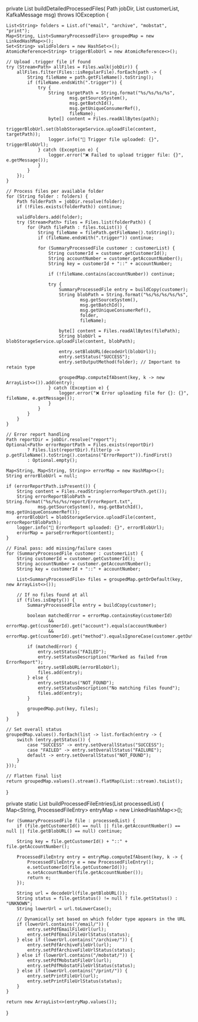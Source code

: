 private List<SummaryProcessedFile> buildDetailedProcessedFiles(
        Path jobDir,
        List<SummaryProcessedFile> customerList,
        KafkaMessage msg) throws IOException {

    List<String> folders = List.of("email", "archive", "mobstat", "print");
    Map<String, List<SummaryProcessedFile>> groupedMap = new LinkedHashMap<>();
    Set<String> validFolders = new HashSet<>();
    AtomicReference<String> triggerBlobUrl = new AtomicReference<>();

    // Upload .trigger file if found
    try (Stream<Path> allFiles = Files.walk(jobDir)) {
        allFiles.filter(Files::isRegularFile).forEach(path -> {
            String fileName = path.getFileName().toString();
            if (fileName.endsWith(".trigger")) {
                try {
                    String targetPath = String.format("%s/%s/%s/%s",
                            msg.getSourceSystem(),
                            msg.getBatchId(),
                            msg.getUniqueConsumerRef(),
                            fileName);
                    byte[] content = Files.readAllBytes(path);
                    triggerBlobUrl.set(blobStorageService.uploadFile(content, targetPath));
                    logger.info("📎 Trigger file uploaded: {}", triggerBlobUrl);
                } catch (Exception e) {
                    logger.error("❌ Failed to upload trigger file: {}", e.getMessage());
                }
            }
        });
    }

    // Process files per available folder
    for (String folder : folders) {
        Path folderPath = jobDir.resolve(folder);
        if (!Files.exists(folderPath)) continue;

        validFolders.add(folder);
        try (Stream<Path> files = Files.list(folderPath)) {
            for (Path filePath : files.toList()) {
                String fileName = filePath.getFileName().toString();
                if (fileName.endsWith(".trigger")) continue;

                for (SummaryProcessedFile customer : customerList) {
                    String customerId = customer.getCustomerId();
                    String accountNumber = customer.getAccountNumber();
                    String key = customerId + "::" + accountNumber;

                    if (!fileName.contains(accountNumber)) continue;

                    try {
                        SummaryProcessedFile entry = buildCopy(customer);
                        String blobPath = String.format("%s/%s/%s/%s/%s",
                                msg.getSourceSystem(),
                                msg.getBatchId(),
                                msg.getUniqueConsumerRef(),
                                folder,
                                fileName);

                        byte[] content = Files.readAllBytes(filePath);
                        String blobUrl = blobStorageService.uploadFile(content, blobPath);

                        entry.setBlobURL(decodeUrl(blobUrl));
                        entry.setStatus("SUCCESS");
                        entry.setOutputMethod(folder); // Important to retain type

                        groupedMap.computeIfAbsent(key, k -> new ArrayList<>()).add(entry);
                    } catch (Exception e) {
                        logger.error("❌ Error uploading file for {}: {}", fileName, e.getMessage());
                    }
                }
            }
        }
    }

    // Error report handling
    Path reportDir = jobDir.resolve("report");
    Optional<Path> errorReportPath = Files.exists(reportDir)
            ? Files.list(reportDir).filter(p -> p.getFileName().toString().contains("ErrorReport")).findFirst()
            : Optional.empty();

    Map<String, Map<String, String>> errorMap = new HashMap<>();
    String errorBlobUrl = null;

    if (errorReportPath.isPresent()) {
        String content = Files.readString(errorReportPath.get());
        String errorReportBlobPath = String.format("%s/%s/%s/report/ErrorReport.txt",
                msg.getSourceSystem(), msg.getBatchId(), msg.getUniqueConsumerRef());
        errorBlobUrl = blobStorageService.uploadFile(content, errorReportBlobPath);
        logger.info("📄 ErrorReport uploaded: {}", errorBlobUrl);
        errorMap = parseErrorReport(content);
    }

    // Final pass: add missing/failure cases
    for (SummaryProcessedFile customer : customerList) {
        String customerId = customer.getCustomerId();
        String accountNumber = customer.getAccountNumber();
        String key = customerId + "::" + accountNumber;

        List<SummaryProcessedFile> files = groupedMap.getOrDefault(key, new ArrayList<>());

        // If no files found at all
        if (files.isEmpty()) {
            SummaryProcessedFile entry = buildCopy(customer);

            boolean matchedError = errorMap.containsKey(customerId)
                    && errorMap.get(customerId).get("account").equals(accountNumber)
                    && errorMap.get(customerId).get("method").equalsIgnoreCase(customer.getOutputMethod());

            if (matchedError) {
                entry.setStatus("FAILED");
                entry.setStatusDescription("Marked as failed from ErrorReport");
                entry.setBlobURL(errorBlobUrl);
                files.add(entry);
            } else {
                entry.setStatus("NOT_FOUND");
                entry.setStatusDescription("No matching files found");
                files.add(entry);
            }

            groupedMap.put(key, files);
        }
    }

    // Set overall status
    groupedMap.values().forEach(list -> list.forEach(entry -> {
        switch (entry.getStatus()) {
            case "SUCCESS" -> entry.setOverallStatus("SUCCESS");
            case "FAILED" -> entry.setOverallStatus("FAILURE");
            default -> entry.setOverallStatus("NOT_FOUND");
        }
    }));

    // Flatten final list
    return groupedMap.values().stream().flatMap(List::stream).toList();
}

private static List<ProcessedFileEntry> buildProcessedFileEntries(List<SummaryProcessedFile> processedList) {
    Map<String, ProcessedFileEntry> entryMap = new LinkedHashMap<>();

    for (SummaryProcessedFile file : processedList) {
        if (file.getCustomerId() == null || file.getAccountNumber() == null || file.getBlobURL() == null) continue;

        String key = file.getCustomerId() + "::" + file.getAccountNumber();

        ProcessedFileEntry entry = entryMap.computeIfAbsent(key, k -> {
            ProcessedFileEntry e = new ProcessedFileEntry();
            e.setCustomerId(file.getCustomerId());
            e.setAccountNumber(file.getAccountNumber());
            return e;
        });

        String url = decodeUrl(file.getBlobURL());
        String status = file.getStatus() != null ? file.getStatus() : "UNKNOWN";
        String lowerUrl = url.toLowerCase();

        // Dynamically set based on which folder type appears in the URL
        if (lowerUrl.contains("/email/")) {
            entry.setPdfEmailFileUrl(url);
            entry.setPdfEmailFileUrlStatus(status);
        } else if (lowerUrl.contains("/archive/")) {
            entry.setPdfArchiveFileUrl(url);
            entry.setPdfArchiveFileUrlStatus(status);
        } else if (lowerUrl.contains("/mobstat/")) {
            entry.setPdfMobstatFileUrl(url);
            entry.setPdfMobstatFileUrlStatus(status);
        } else if (lowerUrl.contains("/print/")) {
            entry.setPrintFileUrl(url);
            entry.setPrintFileUrlStatus(status);
        }
    }

    return new ArrayList<>(entryMap.values());
}
